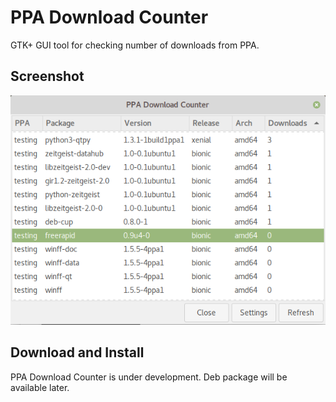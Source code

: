 # PPA Download Counter
GTK+ GUI tool for checking number of downloads from PPA.

## Screenshot
![ppa-download-counter](/git_files/screenshot.png?raw=true)

## Download and Install
PPA Download Counter is under development. Deb package will be available later.
